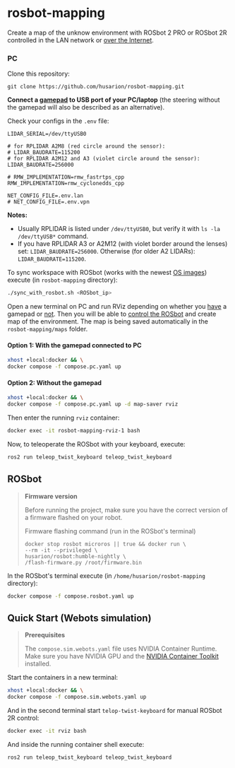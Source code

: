 # rosbot-mapping

Create a map of the unknow environment with ROSbot 2 PRO or ROSbot 2R controlled in the LAN network or [over the Internet](https://husarion.com/manuals/rosbot/remote-access/).

### PC

Clone this repository:

```
git clone https://github.com/husarion/rosbot-mapping.git
```

**Connect a [gamepad](https://husarion.com/tutorials/other-tutorials/rosbot-gamepad/) to USB port of your PC/laptop** (the steering without the gamepad will also be described as an alternative).

Check your configs in the `.env` file:

```
LIDAR_SERIAL=/dev/ttyUSB0

# for RPLIDAR A2M8 (red circle around the sensor):
# LIDAR_BAUDRATE=115200
# for RPLIDAR A2M12 and A3 (violet circle around the sensor):
LIDAR_BAUDRATE=256000

# RMW_IMPLEMENTATION=rmw_fastrtps_cpp
RMW_IMPLEMENTATION=rmw_cyclonedds_cpp

NET_CONFIG_FILE=.env.lan
# NET_CONFIG_FILE=.env.vpn              
```

**Notes:**
- Usually RPLIDAR is listed under `/dev/ttyUSB0`, but verify it with `ls -la /dev/ttyUSB*` command.
- If you have RPLIDAR A3 or A2M12 (with violet border around the lenses) set: `LIDAR_BAUDRATE=256000`. Otherwise (for older A2 LIDARs): `LIDAR_BAUDRATE=115200`.

To sync workspace with ROSbot (works with the newest [OS images](https://husarion.com/manuals/rosbot/operating-system-reinstallation/)) execute (in `rosbot-mapping` directory):

```bash
./sync_with_rosbot.sh <ROSbot_ip>
```

Open a new terminal on PC and run RViz depending on whether you [have](https://github.com/husarion/rosbot-mapping#option-1-with-the-gamepad-connected-to-pc) a gamepad or [not](https://github.com/husarion/rosbot-mapping#option-2-without-the-gamepad). Then you will be able to [control the ROSbot](https://husarion.com/tutorials/other-tutorials/rosbot-gamepad/) and create map of the environment. The map is being saved automatically in the `rosbot-mapping/maps` folder.

#### Option 1: With the gamepad connected to PC

```bash
xhost +local:docker && \
docker compose -f compose.pc.yaml up
```

#### Option 2: Without the gamepad

```bash
xhost +local:docker && \
docker compose -f compose.pc.yaml up -d map-saver rviz
```

Then enter the running `rviz` container:

```bash
docker exec -it rosbot-mapping-rviz-1 bash
```

Now, to teleoperate the ROSbot with your keyboard, execute:

```bash
ros2 run teleop_twist_keyboard teleop_twist_keyboard
```

## ROSbot

> **Firmware version**
>
> Before running the project, make sure you have the correct version of a firmware flashed on your robot.
>
> Firmware flashing command (run in the ROSbot's terminal)
>
> ```
> docker stop rosbot microros || true && docker run \
> --rm -it --privileged \
> husarion/rosbot:humble-nightly \
> /flash-firmware.py /root/firmware.bin
> ```

In the ROSbot's terminal execute (in `/home/husarion/rosbot-mapping` directory):

```bash
docker compose -f compose.rosbot.yaml up
```

## Quick Start (Webots simulation)

> **Prerequisites**
>
> The `compose.sim.webots.yaml` file uses NVIDIA Container Runtime. Make sure you have NVIDIA GPU and the [NVIDIA Container Toolkit](https://docs.nvidia.com/datacenter/cloud-native/container-toolkit/install-guide.html) installed.

Start the containers in a new terminal:

```bash
xhost +local:docker && \
docker compose -f compose.sim.webots.yaml up
```

And in the second terminal start `telop-twist-keyboard` for manual ROSbot 2R control:

```bash
docker exec -it rviz bash
```

And inside the running container shell execute:

```bash
ros2 run teleop_twist_keyboard teleop_twist_keyboard
```
